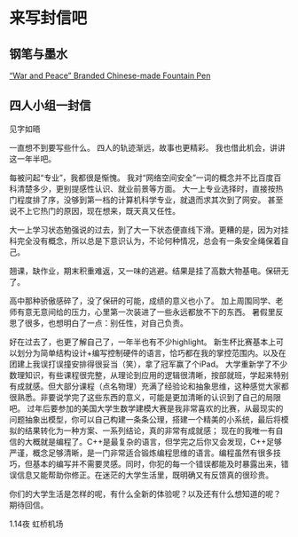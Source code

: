 # 来写封信吧

## 钢笔与墨水

[“War and Peace” Branded Chinese-made Fountain Pen](https://www.writeexperience.com/blog/review-of-the-delike-brass-pocket-fountain-pen)

## 四人小组一封信

见字如晤

一直想不到要写些什么。
四人的轨迹渐远，故事也更精彩。
我也借此机会，讲讲这一年半吧。

每被问起“专业”，我都很是惭愧。
我对“网络空间安全”一词的概念并不比百度百科清楚多少，更别提感性认识、就业前景等方面。
大一上专业选择时，直接按热门程度排了序，没够到第一档的计算机科学专业，就退而求其次到了网安。
甚至说不上它热门的原因，现在想来，既天真又任性。

大一上学习状态勉强说的过去，到了大一下状态便直线下滑。更糟的是，因为对挂科完全没有概念，所以总是下意识认为，不论何种情况，总会有一条安全绳保着自己。

翘课，缺作业，期末积重难返，又一味的逃避。结果是挂了高数大物基电。保研无了。

高中那种骄傲感碎了，没了保研的可能，成绩的意义也小了。
加上周围同学、老师有意无意间给的压力，心里第一次装进了一些永远都放不下的东西。
暑假里反思了很多，也想明白了一点：别任性，对自己负责。

好在过去了，也更了解自己了，一年半也有不少highlight。
新生杯比赛基本上可以划分为简单结构设计+编写控制硬件的语言，恰巧都在我的掌控范围内。以及在团建上我误打误撞安排得很妥当（笑），拿了冠军赢了个iPad。
大学重新学了不少数理知识，有些课程很完整，从理论到应用的逻辑很清晰，按部就班，学起来特别有成就感。但大部分课程（点名物理）充满了经验论和抽象思维，这种感觉大家都很熟悉。非要说学完了这些东西的意义，可能是更加清晰的认识到了自己的局限吧。
过年后要参加的美国大学生数学建模大赛是我非常喜欢的比赛，从最现实的问题抽象出模型，你可以自己构建一条条公理，搭建一个精美的小系统，最后将模拟的结果转化为一种方案、一系列结论，真的非常有成就感；
现在的我唯一有自信的大概就是编程了。C++是最复杂的语言，但学完之后你又会发现，C++足够严谨，概念足够清晰，是一门非常适合锻炼编程思维的语言。编程虽然有很多技巧，但基本的编写并不需要灵感。同时，你犯的每一个错误都能及时暴露出来，错误信息又能帮助你修正。在迷茫的大学生活里，既明确又有反馈真的很珍贵。

你们的大学生活是怎样的呢，有什么全新的体验呢？以及还有什么想知道的呢？
期待回信。

1.14夜 虹桥机场
